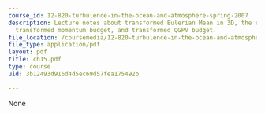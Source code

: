 ```yaml
---
course_id: 12-820-turbulence-in-the-ocean-and-atmosphere-spring-2007
description: Lecture notes about transformed Eulerian Mean in 3D, the residual circulation,
  transformed momentum budget, and transformed QGPV budget.
file_location: /coursemedia/12-820-turbulence-in-the-ocean-and-atmosphere-spring-2007/3b12493d916d4d5ec69d57fea175492b_ch15.pdf
file_type: application/pdf
layout: pdf
title: ch15.pdf
type: course
uid: 3b12493d916d4d5ec69d57fea175492b

---
```

None